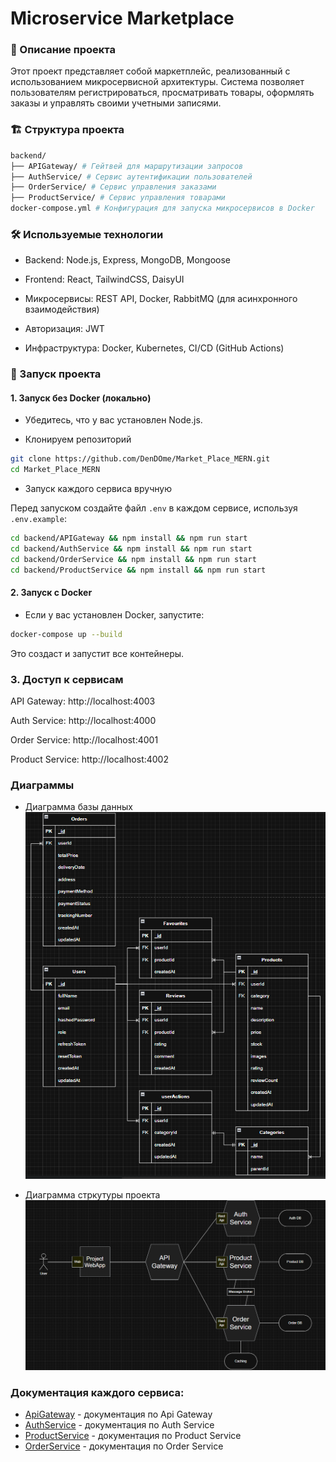 # Microservice Marketplace

### 📌 Описание проекта

Этот проект представляет собой маркетплейс, реализованный с использованием микросервисной архитектуры.
Система позволяет пользователям регистрироваться, просматривать товары, оформлять заказы и управлять своими учетными записями.

### 🏗️ Структура проекта

```sh
backend/
├── APIGateway/ # Гейтвей для маршрутизации запросов
├── AuthService/ # Сервис аутентификации пользователей
├── OrderService/ # Сервис управления заказами
├── ProductService/ # Сервис управления товарами
docker-compose.yml # Конфигурация для запуска микросервисов в Docker
```

### 🛠️ Используемые технологии

- Backend: Node.js, Express, MongoDB, Mongoose

- Frontend: React, TailwindCSS, DaisyUI

- Микросервисы: REST API, Docker, RabbitMQ (для асинхронного взаимодействия)

- Авторизация: JWT

- Инфраструктура: Docker, Kubernetes, CI/CD (GitHub Actions)

### 🚀 Запуск проекта

#### 1. Запуск без Docker (локально)

- Убедитесь, что у вас установлен Node.js.

- Клонируем репозиторий

```sh
git clone https://github.com/DenDOme/Market_Place_MERN.git
cd Market_Place_MERN
```

- Запуск каждого сервиса вручную

Перед запуском создайте файл `.env` в каждом сервисе, используя `.env.example`:

```sh
cd backend/APIGateway && npm install && npm run start
cd backend/AuthService && npm install && npm run start
cd backend/OrderService && npm install && npm run start
cd backend/ProductService && npm install && npm run start
```

#### 2. Запуск с Docker

- Если у вас установлен Docker, запустите:

```sh
docker-compose up --build
```

Это создаст и запустит все контейнеры.

### 3. Доступ к сервисам

API Gateway: http://localhost:4003

Auth Service: http://localhost:4000

Order Service: http://localhost:4001

Product Service: http://localhost:4002

### Диаграммы

- Диаграмма базы данных
  ![Диаграмма-базы-данных](images\2.PNG)

- Диаграмма стркутуры проекта
  ![Диаграмма-структуры-проекта](images\1.PNG)

### Документация каждого сервиса:

- [ApiGateway](./backend/APIGateway/doc.md) - документация по Api Gateway
- [AuthService](./backend/AuthService/doc.md) - документация по Auth Service
- [ProductService](./backend/ProductService/) - документация по Product Service
- [OrderService](./backend/OrderService/doc.md) - документация по Order Service
